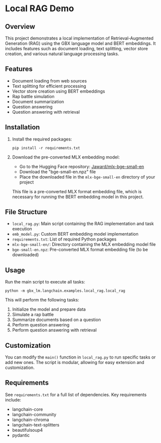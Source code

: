 # Local RAG Demo

## Overview

This project demonstrates a local implementation of Retrieval-Augmented Generation (RAG) using the GBX language model and BERT embeddings. It includes features such as document loading, text splitting, vector store creation, and various natural language processing tasks.

## Features

- Document loading from web sources
- Text splitting for efficient processing
- Vector store creation using BERT embeddings
- Rap battle simulation
- Document summarization
- Question answering
- Question answering with retrieval

## Installation

1. Install the required packages:
   ```
   pip install -r requirements.txt
   ```

2. Download the pre-converted MLX embedding model:
   - Go to the Hugging Face repository: [Jaward/mlx-bge-small-en](https://huggingface.co/Jaward/mlx-bge-small-en)
   - Download the "bge-small-en.npz" file
   - Place the downloaded file in the `mlx-bge-small-en` directory of your project

   This file is a pre-converted MLX format embedding file, which is necessary for running the BERT embedding model in this project.

## File Structure

- `local_rag.py`: Main script containing the RAG implementation and task execution
- `emb_model.py`: Custom BERT embedding model implementation
- `requirements.txt`: List of required Python packages
- `mlx-bge-small-en/`: Directory containing the MLX embedding model file
- `bge-small-en.npz`: Pre-converted MLX format embedding file (to be downloaded)

## Usage

Run the main script to execute all tasks:

```
python -m gbx_lm.langchain.examples.local_rag.local_rag
```

This will perform the following tasks:
1. Initialize the model and prepare data
2. Simulate a rap battle
3. Summarize documents based on a question
4. Perform question answering
5. Perform question answering with retrieval

## Customization

You can modify the `main()` function in `local_rag.py` to run specific tasks or add new ones. The script is modular, allowing for easy extension and customization.

## Requirements

See `requirements.txt` for a full list of dependencies. Key requirements include:

- langchain-core
- langchain-community
- langchain-chroma
- langchain-text-splitters
- beautifulsoup4
- pydantic

